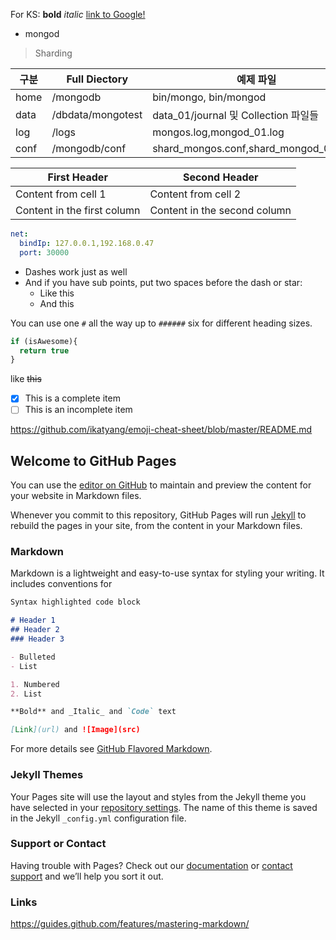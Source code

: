 For KS:
**bold**
*italic*
[link to Google!](http://google.com)
 - mongod
>Sharding

| 구분 | Full Diectory      | 예제 파일                              |
| ---- | ------------------ | -------------------------------------- |
| home | /mongodb           | bin/mongo, bin/mongod                  |
| data | /dbdata/mongotest  | data_01/journal 및 Collection 파일들   |
| log  | /logs              | mongos.log,mongod_01.log               |
| conf | /mongodb/conf      | shard_mongos.conf,shard_mongod_01.conf |

First Header | Second Header
------------ | -------------
Content from cell 1 | Content from cell 2
Content in the first column | Content in the second column

```yaml
net:
  bindIp: 127.0.0.1,192.168.0.47
  port: 30000
```

- Dashes work just as well
- And if you have sub points, put two spaces before the dash or star:
  - Like this
  - And this
  
You can use one `#` all the way up to `######` six for different heading sizes.

```javascript
if (isAwesome){
  return true
}
```

like ~~this~~

- [x] This is a complete item
- [ ] This is an incomplete item

https://github.com/ikatyang/emoji-cheat-sheet/blob/master/README.md

## Welcome to GitHub Pages

You can use the [editor on GitHub](https://github.com/skibek/Charts/edit/master/README.md) to maintain and preview the content for your website in Markdown files.

Whenever you commit to this repository, GitHub Pages will run [Jekyll](https://jekyllrb.com/) to rebuild the pages in your site, from the content in your Markdown files.

### Markdown

Markdown is a lightweight and easy-to-use syntax for styling your writing. It includes conventions for

```markdown
Syntax highlighted code block

# Header 1
## Header 2
### Header 3

- Bulleted
- List

1. Numbered
2. List

**Bold** and _Italic_ and `Code` text

[Link](url) and ![Image](src)
```

For more details see [GitHub Flavored Markdown](https://guides.github.com/features/mastering-markdown/).

### Jekyll Themes

Your Pages site will use the layout and styles from the Jekyll theme you have selected in your [repository settings](https://github.com/skibek/Charts/settings). The name of this theme is saved in the Jekyll `_config.yml` configuration file.

### Support or Contact

Having trouble with Pages? Check out our [documentation](https://help.github.com/categories/github-pages-basics/) or [contact support](https://github.com/contact) and we’ll help you sort it out.

### Links
https://guides.github.com/features/mastering-markdown/
